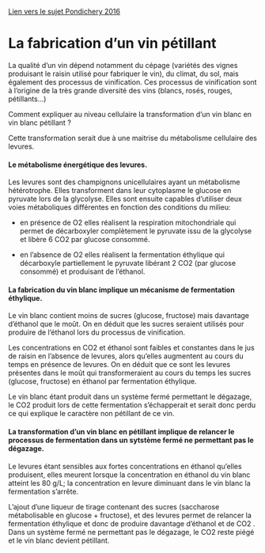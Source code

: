 [Lien vers le sujet Pondichery 2016](http://svt.ac-besancon.fr/bac-s-2016-pondichery/)

# La fabrication d’un vin pétillant

La qualité d’un vin dépend notamment du cépage (variétés des vignes produisant le raisin utilisé pour fabriquer le vin), du climat, du sol, mais également des processus de vinification. Ces processus de vinification sont à l’origine de la très grande diversité des vins (blancs, rosés, rouges, pétillants...) 

<p align:"center">Comment expliquer au niveau cellulaire la transformation d’un vin blanc en vin blanc pétillant ? </p>

<p color:"grey" align:"center">Cette transformation serait due à une maitrise du métabolisme cellulaire des levures.</p>


#### Le métabolisme énergétique des levures.

Les levures sont des champignons unicellulaires ayant un métabolisme hétérotrophe. Elles transforment dans leur cytoplasme le glucose en pyruvate lors de la glycolyse. Elles sont ensuite capables d’utiliser deux voies métaboliques différentes en fonction des conditions du milieu:

- en présence de O2 elles réalisent la respiration mitochondriale qui permet de décarboxyler complètement le pyruvate issu de la glycolyse et libère 6 CO2 par glucose consommé.

- en l’absence de O2 elles réalisent la fermentation éthylique qui décarboxyle partiellement le pyruvate libérant 2 CO2 (par glucose consommé) et produisant de l’éthanol.


#### La fabrication du vin blanc implique un mécanisme de fermentation éthylique.

Le vin blanc contient moins de sucres (glucose, fructose) mais davantage d’éthanol que le moût. On en déduit que les sucres seraient utilisés pour produire de l’éthanol lors du processus de vinification. 

Les concentrations en CO2 et éthanol sont faibles et constantes dans le jus de raisin en l’absence de levures, alors qu’elles augmentent au cours du temps en présence de levures. On en déduit que ce sont les levures présentes dans le moût qui transformeraient au cours du temps les sucres (glucose, fructose) en éthanol par fermentation éthylique. 

Le vin blanc étant produit dans un système fermé permettant le dégazage, le CO2 produit lors de cette fermentation s’échapperait et serait donc perdu ce qui explique le caractère non pétillant de ce vin.

#### La transformation d’un vin blanc en pétillant implique de relancer le processus de fermentation dans un sytstème fermé ne permettant pas le dégazage.

Le levures étant sensibles aux fortes concentrations en éthanol qu’elles produisent, elles meurent lorsque la concentration en éthanol du vin blanc atteint les 80 g/L; la concentration en levure diminuant dans le vin blanc la fermentation s’arrête.

L’ajout d’une liqueur de tirage contenant des sucres (saccharose métabolisable en glucose + fructose), et des levures permet de relancer la fermentation éthylique et donc de produire davantage d’éthanol et de CO2 . Dans un système fermé ne permettant pas le dégazage, le CO2 reste piégé et le vin blanc devient pétillant.
